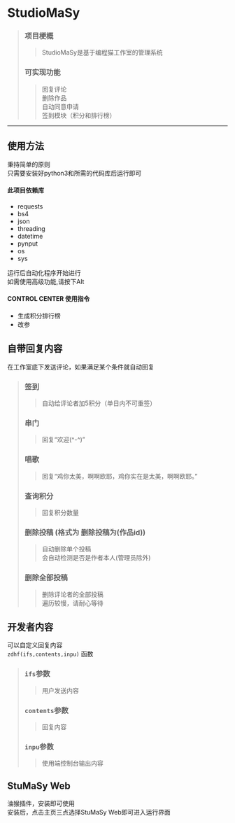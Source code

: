 # StudioMaSy
> ### 项目梗概
>> StudioMaSy是基于编程猫工作室的管理系统
> ### 可实现功能
>> 回复评论  
删除作品  
自动同意申请  
签到模块（积分和排行榜）
---------
## 使用方法
秉持简单的原则  
只需要安装好python3和所需的代码库后运行即可  
#### 此项目依赖库
- requests
- bs4
- json
- threading
- datetime
- pynput
- os
- sys  


运行后自动化程序开始进行  
如需使用高级功能,请按下Alt

#### CONTROL CENTER 使用指令
- 生成积分排行榜
- 改参

## 自带回复内容
在工作室底下发送评论，如果满足某个条件就自动回复
>### 签到  
>> 自动给评论者加5积分（单日内不可重签）
>### 串门  
>> 回复“欢迎(^-^)”
>### 唱歌  
>> 回复“鸡你太美，啊啊欧耶，鸡你实在是太美，啊啊欧耶。”
>### 查询积分  
>> 回复积分数量
>### 删除投稿 (格式为  删除投稿为(作品id))  
>> 自动删除单个投稿  
会自动检测是否是作者本人(管理员除外)
>### 删除全部投稿
>> 删除评论者的全部投稿  
遍历较慢，请耐心等待

## 开发者内容
可以自定义回复内容  
`zdhf(ifs,contents,inpu)` 函数
> ### `ifs`参数  
>> 用户发送内容
> ### `contents`参数  
>> 回复内容
> ### `inpu`参数
>> 使用端控制台输出内容


## StuMaSy Web  
油猴插件，安装即可使用  
安装后，点击主页三点选择StuMaSy Web即可进入运行界面  



